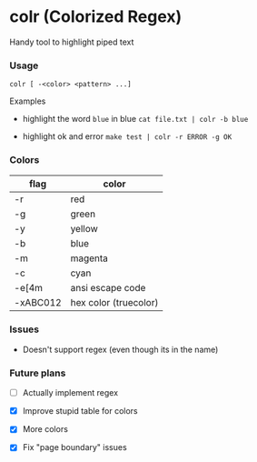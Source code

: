 # colr (Colorized Regex)
Handy tool to highlight piped text

### Usage

`colr [ -<color> <pattern> ...]`

Examples

- highlight the word `blue` in blue
`cat file.txt | colr -b blue`

- highlight ok and error
`make test | colr -r ERROR -g OK`

### Colors
| flag | color |
| --- | --- |
| -r | red |
| -g | green |
| -y | yellow |
| -b | blue |
| -m | magenta |
| -c | cyan |
| -e[4m | ansi escape code |
| -xABC012 | hex color (truecolor) |

### Issues

- Doesn't support regex (even though its in the name)

### Future plans
- [ ] Actually implement regex
- [x] Improve stupid table for colors
- [x] More colors
- [x] Fix "page boundary" issues

